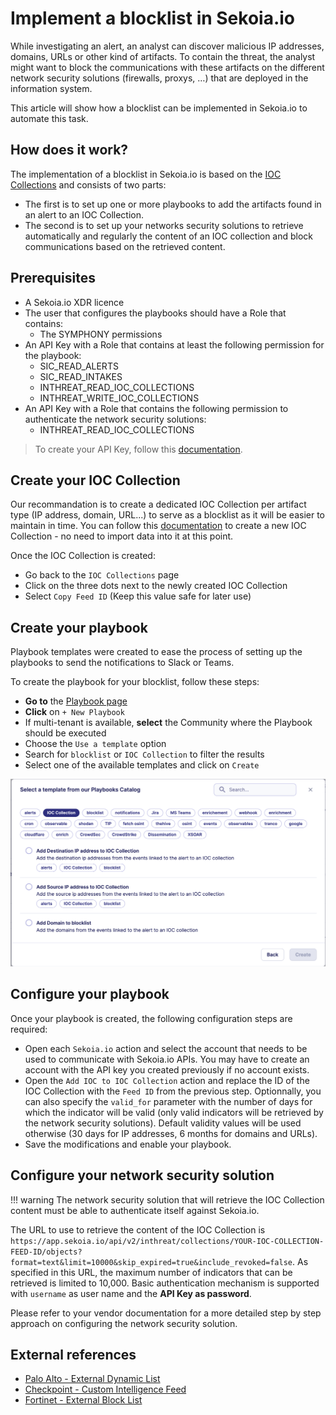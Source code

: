 # Implement a blocklist in Sekoia.io

While investigating an alert, an analyst can discover malicious IP addresses, domains, URLs or other kind of artifacts.
To contain the threat, the analyst might want to block the communications with these artifacts on the different network security solutions (firewalls, proxys, …) that are deployed in the information system. 

This article will show how a blocklist can be implemented in Sekoia.io to automate this task.

## How does it work?

The implementation of a blocklist in Sekoia.io is based on the [IOC Collections](../../../cti/features/consume/ioccollections.md) and consists of two parts:

- The first is to set up one or more playbooks to add the artifacts found in an alert to an IOC Collection.
- The second is to set up your networks security solutions to retrieve automatically and regularly the content of an IOC collection and block communications based on the retrieved content.

## Prerequisites

- A Sekoia.io XDR licence
- The user that configures the playbooks should have a Role that contains:
	* The SYMPHONY permissions
- An API Key with a Role that contains at least the following permission for the playbook:
	* SIC_READ_ALERTS
    * SIC_READ_INTAKES
    * INTHREAT_READ_IOC_COLLECTIONS
    * INTHREAT_WRITE_IOC_COLLECTIONS
- An API Key with a Role that contains the following permission to authenticate the network security solutions:
    * INTHREAT_READ_IOC_COLLECTIONS

> To create your API Key, follow this [documentation](../../../getting_started/manage_api_keys.md).

## Create your IOC Collection

Our recommandation is to create a dedicated IOC Collection per artifact type (IP address, domain, URL...) to serve as a blocklist as it will be easier to maintain in time. You can follow this [documentation](../../../cti/features/consume/ioccollections.md) to create a new IOC Collection - no need to import data into it at this point.

Once the IOC Collection is created:
- Go back to the `IOC Collections` page
- Click on the three dots next to the newly created IOC Collection
- Select `Copy Feed ID` (Keep this value safe for later use)

## Create your playbook

Playbook templates were created to ease the process of setting up the playbooks to send the notifications to Slack or Teams. 

To create the playbook for your blocklist, follow these steps: 

- **Go to** the [Playbook page](https://app.sekoia.io/operations/playbooks)
- **Click** on `+ New Playbook`
- If multi-tenant is available, **select** the Community where the Playbook should be executed
- Choose the `Use a template` option 
- Search for `blocklist` or `IOC Collection` to filter the results
- Select one of the available templates and click on `Create`

![Examples of blocklist playbook templates](../../../assets/operation_center/playbooks/blocklist-templates.png)


## Configure your playbook

Once your playbook is created, the following configuration steps are required:

- Open each `Sekoia.io` action and select the account that needs to be used to communicate with Sekoia.io APIs. You may have to create an account with the API key you created previously if no account exists.
- Open the `Add IOC to IOC Collection` action and replace the ID of the IOC Collection with the `Feed ID` from the previous step. Optionnally, you can also specify the `valid_for` parameter with the number of days for which the indicator will be valid (only valid indicators will be retrieved by the network security solutions). Default validity values will be used otherwise (30 days for IP addresses, 6 months for domains and URLs). 
- Save the modifications and enable your playbook.

## Configure your network security solution

!!! warning
    The network security solution that will retrieve the IOC Collection content must be able to authenticate itself against Sekoia.io. 

The URL to use to retrieve the content of the IOC Collection is `https://app.sekoia.io/api/v2/inthreat/collections/YOUR-IOC-COLLECTION-FEED-ID/objects?format=text&limit=10000&skip_expired=true&include_revoked=false`. As specified in this URL, the maximum number of indicators that can be retrieved is limited to 10,000. Basic authentication mechanism is supported with `username` as user name and the **API Key as password**.

Please refer to your vendor documentation for a more detailed step by step approach on configuring the network security solution.

## External references

- [Palo Alto - External Dynamic List](https://docs.paloaltonetworks.com/pan-os/9-1/pan-os-admin/policy/use-an-external-dynamic-list-in-policy/external-dynamic-list)
- [Checkpoint - Custom Intelligence Feed](https://support.checkpoint.com/results/sk/sk132193)
- [Fortinet - External Block List](https://docs.fortinet.com/document/fortigate/6.2.0/new-features/625349/external-block-list-threat-feed-policy)
